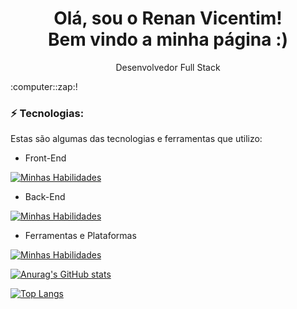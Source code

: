 <h1 align='center'>
  Olá, sou o Renan Vicentim!
  <br/>
  Bem vindo a minha página :)
</h1>

<p align='center'>
  Desenvolvedor Full Stack
</p> :computer::zap:!

### ⚡ Tecnologias:

Estas são algumas das tecnologias e ferramentas que utilizo:

- Front-End

[![Minhas Habilidades](https://skillicons.dev/icons?i=html,css,js,react,styledcomponents,tailwind,bootstrap,sass,materialui)](https://skillicons.dev)

- Back-End

[![Minhas Habilidades](https://skillicons.dev/icons?i=nodejs,express,docker,mongodb,mysql,postgres)](https://skillicons.dev)

- Ferramentas e Plataformas

[![Minhas Habilidades](https://skillicons.dev/icons?i=git,githubactions,gitlab,figma)](https://skillicons.dev)

[![Anurag's GitHub stats](https://github-readme-stats.vercel.app/api?username=renanvicentim)](https://github.com/anuraghazra/github-readme-stats)

[![Top Langs](https://github-readme-stats.vercel.app/api/top-langs/?username=renanvicentim&layout=compact)](https://github.com/anuraghazra/github-readme-stats)
